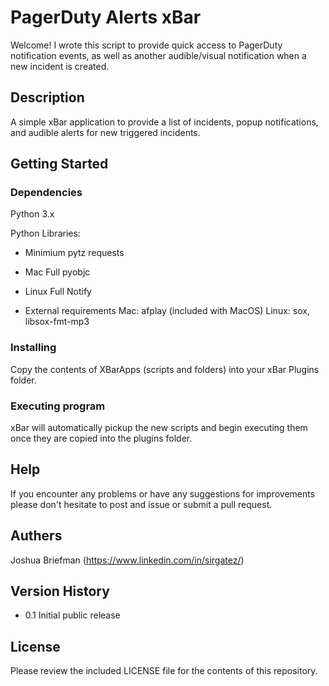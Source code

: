 # PagerDuty Alerts xBar

Welcome! I wrote this script to provide quick access to PagerDuty notification events, as well as another audible/visual notification when a new incident is created.

## Description

A simple xBar application to provide a list of incidents, popup notifications, and audible alerts for new triggered incidents.

## Getting Started

### Dependencies
Python 3.x

Python Libraries:
* Minimium
pytz
requests

* Mac Full
pyobjc

* Linux Full
Notify

* External requirements
Mac: afplay (included with MacOS)
Linux: sox, libsox-fmt-mp3

### Installing

Copy the contents of XBarApps (scripts and folders) into your xBar Plugins folder.

### Executing program

xBar will automatically pickup the new scripts and begin executing them once they are copied into the plugins folder.

## Help

If you encounter any problems or have any suggestions for improvements please don't hesitate to post and issue or submit a pull request.

## Authers

Joshua Briefman (https://www.linkedin.com/in/sirgatez/)

## Version History

* 0.1 Initial public release

## License

Please review the included LICENSE file for the contents of this repository.
